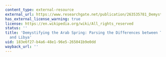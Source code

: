 ```yaml
---
content_type: external-resource
external_url: https://www.researchgate.net/publication/263535781_Demystifying_the_Arab_Spring_Parsing_the_Differences_Between_Tunisia_Egypt_and_Libya
has_external_license_warning: true
license: https://en.wikipedia.org/wiki/All_rights_reserved
status: ''
title: 'Demystifying the Arab Spring: Parsing the Differences between Tunisia, Egypt,
  and Libya'
uid: 183e6f27-b4a6-48e1-96e5-265041b9e0dd
wayback_url: ''
---
```

